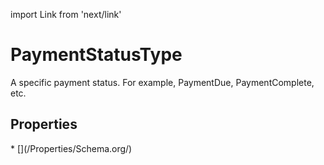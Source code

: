 import Link from 'next/link'

# PaymentStatusType

A specific payment status. For example, PaymentDue, PaymentComplete, etc.

## Properties

<Grid>
* [](/Properties/Schema.org/)

</Grid>

